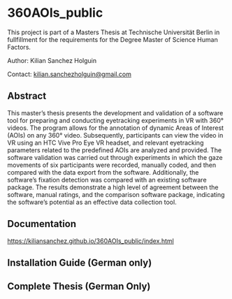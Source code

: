 # 360AOIs_public
This project is part of a Masters Thesis at Technische Universität Berlin in fullfillment for the requirements for the Degree Master of Science Human Factors.

Author: Kilian Sanchez Holguin

Contact: kilian.sanchezholguin@gmail.com

## Abstract
This master’s thesis presents the development and validation of a software tool for preparing
and conducting eyetracking experiments in VR with 360° videos. The program allows for
the annotation of dynamic Areas of Interest (AOIs) on any 360° video. Subsequently, participants can view the video in VR using an HTC Vive Pro Eye VR headset, and relevant eyetracking parameters related to the predefined AOIs are analyzed and provided. The software validation was carried out through experiments in which the gaze movements of six participants were recorded, manually coded, and then compared with the data export from the software. Additionally, the software’s fixation detection was compared with an existing software package. The results demonstrate a high level of agreement between the software, manual ratings, and the comparison software package, indicating the software’s potential as an effective data collection tool.

## Documentation
https://kiliansanchez.github.io/360AOIs_public/index.html

## Installation Guide (German only)

## Complete Thesis (German Only)
